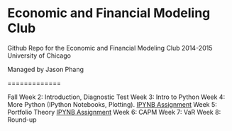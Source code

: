 Economic and Financial Modeling Club
=============

Github Repo for the Economic and Financial Modeling Club
2014-2015
University of Chicago

Managed by Jason Phang

=============

Fall
Week 2: Introduction, Diagnostic Test
Week 3: Intro to Python
Week 4: More Python (IPython Notebooks, Plotting). [IPYNB Assignment](http://nbviewer.ipython.org/github/zphang/efm-2014-2015/blob/master/Fall%20Week%204/EFM%20Fall%202014%20Week%204%20Assignment.ipynb)
Week 5: Portfolio Theory [IPYNB Assignment](http://nbviewer.ipython.org/github/zphang/efm-2014-2015/blob/master/Fall%20Week%205/Week%205%20Assignment.ipynb)
Week 6: CAPM
Week 7: VaR
Week 8: Round-up
